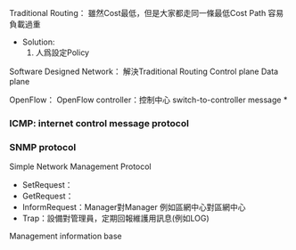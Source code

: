 Traditional Routing：
雖然Cost最低，但是大家都走同一條最低Cost Path
容易負載過重

* Solution:
	1. 人爲設定Policy
	
Software Designed Network：
解決Traditional Routing
Control plane
Data plane

OpenFlow：
OpenFlow controller：控制中心
switch-to-controller message
* 

###  ICMP: internet control message protocol

### SNMP protocol
Simple Network Management Protocol
* SetRequest：
* GetRequest：
* InformRequest：Manager對Manager
	例如區網中心對區網中心
* Trap：設備對管理員，定期回報維護用訊息(例如LOG)

Management information base